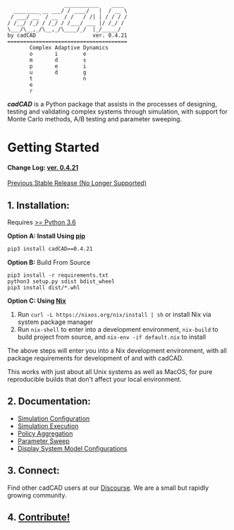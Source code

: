```
                  ___________    ____
  ________ __ ___/ / ____/   |  / __ \
 / ___/ __` / __  / /   / /| | / / / /
/ /__/ /_/ / /_/ / /___/ ___ |/ /_/ /
\___/\__,_/\__,_/\____/_/  |_/_____/
by cadCAD                  ver. 0.4.21
======================================
       Complex Adaptive Dynamics       
       o       i        e
       m       d        s
       p       e        i
       u       d        g
       t                n
       e
       r
```
***cadCAD*** is a Python package that assists in the processes of designing, testing and validating complex systems 
through simulation, with support for Monte Carlo methods, A/B testing and parameter sweeping. 

# Getting Started


#### Change Log: [ver. 0.4.21](CHANGELOG.md)

[Previous Stable Release (No Longer Supported)](https://github.com/cadCAD-org/cadCAD/tree/b9cc6b2e4af15d6361d60d6ec059246ab8fbf6da)


## 1. Installation: 
Requires [>= Python 3.6](https://www.python.org/downloads/) 

**Option A: Install Using [pip](https://pypi.org/project/cadCAD/)** 
```bash
pip3 install cadCAD==0.4.21
```

**Option B:** Build From Source
```
pip3 install -r requirements.txt
python3 setup.py sdist bdist_wheel
pip3 install dist/*.whl
```

**Option C: Using [Nix](https://nixos.org/nix/)**
1. Run `curl -L https://nixos.org/nix/install | sh` or install Nix via system package manager
2. Run `nix-shell` to enter into a development environment, `nix-build` to build project from source, and 
`nix-env -if default.nix` to install

The above steps will enter you into a Nix development environment, with all package requirements for development of and 
with cadCAD. 

This works with just about all Unix systems as well as MacOS, for pure reproducible builds that don't 
affect your local environment.

## 2. Documentation:
* [Simulation Configuration](documentation/README.md)
* [Simulation Execution](documentation/Simulation_Execution.md)
* [Policy Aggregation](documentation/Policy_Aggregation.md)
* [Parameter Sweep](documentation/System_Model_Parameter_Sweep.md)
* [Display System Model Configurations](documentation/System_Configuration.md)

## 3. Connect:
Find other cadCAD users at our [Discourse](https://community.cadcad.org/). We are a small but rapidly growing community.

## 4. [Contribute!](CONTRIBUTING.md)
